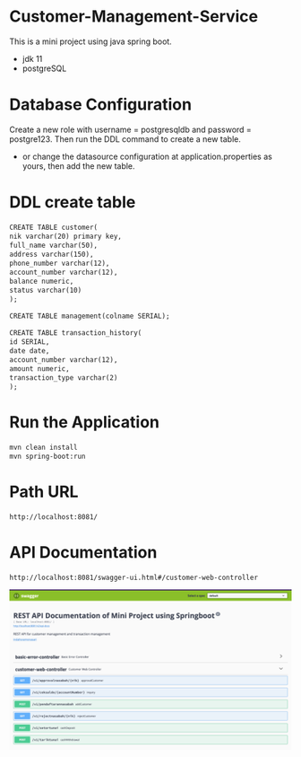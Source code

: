 # Customer-Management-Service

This is a mini project using java spring boot.
* jdk 11
* postgreSQL

# Database Configuration
Create a new role with username = postgresqldb and password = postgre123.
Then run the DDL command to create a new table.
* or change the datasource configuration at application.properties as yours, then add the new table.

# DDL create table
```<language>
CREATE TABLE customer(
nik varchar(20) primary key,
full_name varchar(50),
address varchar(150),
phone_number varchar(12),
account_number varchar(12),
balance numeric,
status varchar(10)
);
```

```<language>
CREATE TABLE management(colname SERIAL);
```

```<language>
CREATE TABLE transaction_history(
id SERIAL,                               
date date,
account_number varchar(12),
amount numeric,
transaction_type varchar(2)
);
```

# Run the Application 

```<language>
mvn clean install
mvn spring-boot:run
```
# Path URL

```<language>
http://localhost:8081/
```

# API Documentation

```<language>
http://localhost:8081/swagger-ui.html#/customer-web-controller
```

![screenswagger.png](/screenswagger.png)